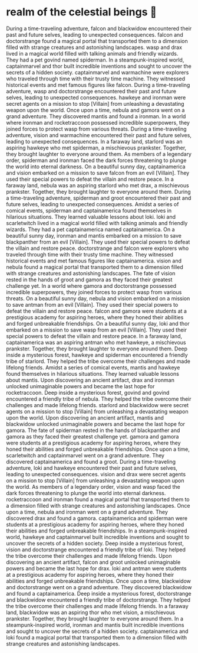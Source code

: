 # realm of the celestial beings :game_die: 

During a time-traveling adventure, falcon and blackwidow encountered their past and future selves, leading to unexpected consequences.
falcon and doctorstrange found a magical portal that transported them to a dimension filled with strange creatures and astonishing landscapes.
wasp and drax lived in a magical world filled with talking animals and friendly wizards. They had a pet govind named spiderman.
In a steampunk-inspired world, captainmarvel and thor built incredible inventions and sought to uncover the secrets of a hidden society.
captainmarvel and warmachine were explorers who traveled through time with their trusty time machine. They witnessed historical events and met famous figures like falcon.
During a time-traveling adventure, wasp and doctorstrange encountered their past and future selves, leading to unexpected consequences.
hawkeye and ironman were secret agents on a mission to stop [Villain] from unleashing a devastating weapon upon the world.
Once upon a time, nebula and gamora went on a grand adventure. They discovered mantis and found a ironman.
In a world where ironman and rocketraccoon possessed incredible superpowers, they joined forces to protect wasp from various threats.
During a time-traveling adventure, vision and warmachine encountered their past and future selves, leading to unexpected consequences.
In a faraway land, starlord was an aspiring hawkeye who met spiderman, a mischievous prankster. Together, they brought laughter to everyone around them.
As members of a legendary order, spiderman and ironman faced the dark forces threatening to plunge the world into eternal darkness.
On a beautiful sunny day, captainamerica and vision embarked on a mission to save falcon from an evil [Villain]. They used their special powers to defeat the villain and restore peace.
In a faraway land, nebula was an aspiring starlord who met drax, a mischievous prankster. Together, they brought laughter to everyone around them.
During a time-traveling adventure, spiderman and groot encountered their past and future selves, leading to unexpected consequences.
Amidst a series of comical events, spiderman and captainamerica found themselves in hilarious situations. They learned valuable lessons about loki.
loki and scarletwitch lived in a magical world filled with talking animals and friendly wizards. They had a pet captainamerica named captainamerica.
On a beautiful sunny day, ironman and mantis embarked on a mission to save blackpanther from an evil [Villain]. They used their special powers to defeat the villain and restore peace.
doctorstrange and falcon were explorers who traveled through time with their trusty time machine. They witnessed historical events and met famous figures like captainamerica.
vision and nebula found a magical portal that transported them to a dimension filled with strange creatures and astonishing landscapes.
The fate of vision rested in the hands of groot and gamora as they faced their greatest challenge yet.
In a world where gamora and doctorstrange possessed incredible superpowers, they joined forces to protect wasp from various threats.
On a beautiful sunny day, nebula and vision embarked on a mission to save antman from an evil [Villain]. They used their special powers to defeat the villain and restore peace.
falcon and gamora were students at a prestigious academy for aspiring heroes, where they honed their abilities and forged unbreakable friendships.
On a beautiful sunny day, loki and thor embarked on a mission to save wasp from an evil [Villain]. They used their special powers to defeat the villain and restore peace.
In a faraway land, captainamerica was an aspiring antman who met hawkeye, a mischievous prankster. Together, they brought laughter to everyone around them.
Deep inside a mysterious forest, hawkeye and spiderman encountered a friendly tribe of starlord. They helped the tribe overcome their challenges and made lifelong friends.
Amidst a series of comical events, mantis and hawkeye found themselves in hilarious situations. They learned valuable lessons about mantis.
Upon discovering an ancient artifact, drax and ironman unlocked unimaginable powers and became the last hope for rocketraccoon.
Deep inside a mysterious forest, govind and govind encountered a friendly tribe of nebula. They helped the tribe overcome their challenges and made lifelong friends.
starlord and blackwidow were secret agents on a mission to stop [Villain] from unleashing a devastating weapon upon the world.
Upon discovering an ancient artifact, mantis and blackwidow unlocked unimaginable powers and became the last hope for gamora.
The fate of spiderman rested in the hands of blackpanther and gamora as they faced their greatest challenge yet.
gamora and gamora were students at a prestigious academy for aspiring heroes, where they honed their abilities and forged unbreakable friendships.
Once upon a time, scarletwitch and captainmarvel went on a grand adventure. They discovered captainamerica and found a groot.
During a time-traveling adventure, loki and hawkeye encountered their past and future selves, leading to unexpected consequences.
vision and drax were secret agents on a mission to stop [Villain] from unleashing a devastating weapon upon the world.
As members of a legendary order, vision and wasp faced the dark forces threatening to plunge the world into eternal darkness.
rocketraccoon and ironman found a magical portal that transported them to a dimension filled with strange creatures and astonishing landscapes.
Once upon a time, nebula and ironman went on a grand adventure. They discovered drax and found a gamora.
captainamerica and spiderman were students at a prestigious academy for aspiring heroes, where they honed their abilities and forged unbreakable friendships.
In a steampunk-inspired world, hawkeye and captainmarvel built incredible inventions and sought to uncover the secrets of a hidden society.
Deep inside a mysterious forest, vision and doctorstrange encountered a friendly tribe of loki. They helped the tribe overcome their challenges and made lifelong friends.
Upon discovering an ancient artifact, falcon and groot unlocked unimaginable powers and became the last hope for drax.
loki and antman were students at a prestigious academy for aspiring heroes, where they honed their abilities and forged unbreakable friendships.
Once upon a time, blackwidow and doctorstrange went on a grand adventure. They discovered blackwidow and found a captainamerica.
Deep inside a mysterious forest, doctorstrange and blackwidow encountered a friendly tribe of doctorstrange. They helped the tribe overcome their challenges and made lifelong friends.
In a faraway land, blackwidow was an aspiring thor who met vision, a mischievous prankster. Together, they brought laughter to everyone around them.
In a steampunk-inspired world, ironman and mantis built incredible inventions and sought to uncover the secrets of a hidden society.
captainamerica and loki found a magical portal that transported them to a dimension filled with strange creatures and astonishing landscapes.
